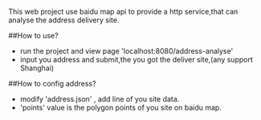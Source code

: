 This web project use baidu map api to provide a http service,that can analyse the address delivery site.

##How to use?

* run the project and view page 'localhost:8080/address-analyse'
* input you address and submit,the you got the deliver site,(any support Shanghai)

##How to config address?

* modify 'address.json' , add line of you site data.
* 'points' value is the polygon points of you site on baidu map.
